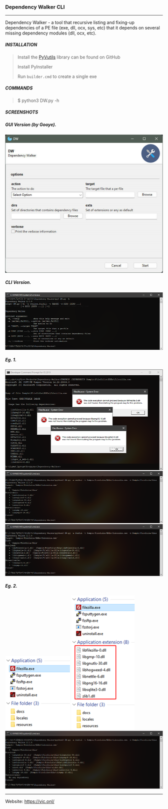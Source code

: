 ### Dependency Walker CLI ###
_ _ _

Dependency Walker - a tool that recursive listing and fixing-up dependencies of a PE file (exe, dll, ocx, sys, etc) that it depends on several missing dependency modules (dll, ocx, etc).

##### INSTALLATION #####

> Install the [PyVutils](https://github.com/vic4key/PyVutils) library can be found on GitHub
> 
> Install PyInstaller
> 
> Run `builder.cmd` to create a single exe

##### COMMANDS #####

> $ python3 DW.py -h

##### SCREENSHOTS #####

##### GUI Version (by Gooye).
![](screenshots/GUI.PNG)

##### CLI Version.
![](screenshots/help.PNG)

##### Eg. 1.
![](screenshots/0.PNG)
![](screenshots/1.PNG)
![](screenshots/2.PNG)

##### Eg. 2.
![](screenshots/3.PNG)
![](screenshots/4.PNG)
![](screenshots/5.PNG)
_ _ _

Website: https://vic.onl/